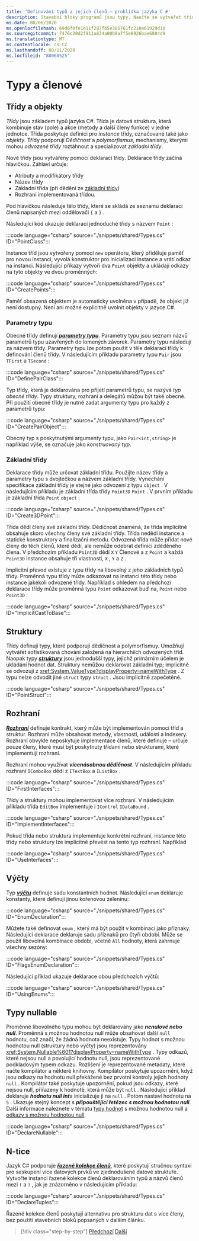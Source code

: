 ```yaml
---
title: 'Definování typů a jejich členů – prohlídka jazyka C #'
description: Stavební bloky programů jsou typy. Naučte se vytvářet třídy, struktury, rozhraní a další funkce v jazyce C#.
ms.date: 08/06/2020
ms.openlocfilehash: 69d6f0fe1e11f287fb5e385761fc210a61929d10
ms.sourcegitcommit: 7476c20d2f911a834a00b8a7f5e8926bae6804d9
ms.translationtype: MT
ms.contentlocale: cs-CZ
ms.lasthandoff: 08/11/2020
ms.locfileid: "88068525"
---
```

# <a name="types-and-members"></a>Typy a členové

## <a name="classes-and-objects"></a>Třídy a objekty

*Třídy* jsou základem typů jazyka C#. Třída je datová struktura, která kombinuje stav (pole) a akce (metody a další členy funkce) v jedné jednotce. Třída poskytuje definici pro *instance* třídy, označované také jako *objekty*. Třídy podporují *Dědičnost* a *polymorfismus*, mechanismy, kterými mohou *odvozené třídy* roztáhnout a specializovat *základní třídy*.

Nové třídy jsou vytvářeny pomocí deklarací třídy. Deklarace třídy začíná hlavičkou. Záhlaví určuje:

- Atributy a modifikátory třídy
- Název třídy
- Základní třída (při dědění ze [základní třídy](#base-classes))
- Rozhraní implementovaná třídou.

Pod hlavičkou následuje tělo třídy, které se skládá ze seznamu deklarací členů napsaných mezi oddělovači `{` a `}` .

Následující kód ukazuje deklaraci jednoduché třídy s názvem `Point` :

:::code language="csharp" source="./snippets/shared/Types.cs" ID="PointClass":::

Instance tříd jsou vytvořeny pomocí `new` operátoru, který přiděluje paměť pro novou instanci, vyvolá konstruktor pro inicializaci instance a vrátí odkaz na instanci. Následující příkazy vytvoří dva `Point` objekty a ukládají odkazy na tyto objekty ve dvou proměnných:

:::code language="csharp" source="./snippets/shared/Types.cs" ID="CreatePoints":::

Paměť obsazená objektem je automaticky uvolněna v případě, že objekt již není dostupný. Není ani možné explicitně uvolnit objekty v jazyce C#.

### <a name="type-parameters"></a>Parametry typu

Obecné třídy definují [***parametry typu***](../programming-guide/generics/index.md). Parametry typu jsou seznam názvů parametrů typu uzavřených do lomených závorek. Parametry typu následují za názvem třídy. Parametry typu lze potom použít v těle deklarací třídy k definování členů třídy. V následujícím příkladu parametry typu `Pair` jsou `TFirst` a `TSecond` :

:::code language="csharp" source="./snippets/shared/Types.cs" ID="DefinePairClass":::

Typ třídy, která je deklarována pro přijetí parametrů typu, se nazývá *typ obecné třídy*. Typy struktury, rozhraní a delegátů můžou být také obecné.
Při použití obecné třídy je nutné zadat argumenty typu pro každý z parametrů typu:

:::code language="csharp" source="./snippets/shared/Types.cs" ID="CreatePairObject":::

Obecný typ s poskytnutými argumenty typu, jako `Pair<int,string>` je například výše, se označuje jako *konstruovaný typ*.

### <a name="base-classes"></a>Základní třídy

Deklarace třídy může určovat základní třídu. Použijte název třídy a parametry typu s dvojtečkou a názvem základní třídy. Vynechání specifikace základní třídy je stejné jako odvození z typu `object` . V následujícím příkladu je základní třída třídy `Point3D` `Point` . V prvním příkladu je základní třída `Point` `object` :

:::code language="csharp" source="./snippets/shared/Types.cs" ID="Create3DPoint":::

Třída dědí členy své základní třídy. Dědičnost znamená, že třída implicitně obsahuje skoro všechny členy své základní třídy. Třída nedědí instance a statické konstruktory a finalizační metodu. Odvozená třída může přidat nové členy do těch členů, které dědí, ale nemůže odebrat definici zděděného člena. V předchozím příkladu `Point3D` dědí `X` `Y` Členové a z `Point` a každá `Point3D` instance obsahuje tři vlastnosti, `X` , `Y` a `Z` .

Implicitní převod existuje z typu třídy na libovolný z jeho základních typů třídy. Proměnná typu třídy může odkazovat na instanci této třídy nebo instance jakékoli odvozené třídy. Například s ohledem na předchozí deklarace třídy může proměnná typu `Point` odkazovat buď na, `Point` nebo `Point3D` :

:::code language="csharp" source="./snippets/shared/Types.cs" ID="ImplicitCastToBase":::

## <a name="structs"></a>Struktury

Třídy definují typy, které podporují dědičnost a polymorfismuy. Umožňují vytvářet sofistikovaná chování založená na hierarchiích odvozených tříd. Naopak typy [***struktury***](../language-reference/builtin-types/struct.md) jsou jednodušší typy, jejichž primárním účelem je ukládání hodnot dat. Struktury nemůžou deklarovat základní typ; implicitně se odvozují z <xref:System.ValueType?displayProperty=nameWithType> . Z typu nelze odvodit jiné `struct` typy `struct` . Jsou implicitně zapečetěné.

:::code language="csharp" source="./snippets/shared/Types.cs" ID="PointStruct":::

## <a name="interfaces"></a>Rozhraní

[***Rozhraní***](../programming-guide/interfaces/index.md) definuje kontrakt, který může být implementován pomocí tříd a struktur. Rozhraní může obsahovat metody, vlastnosti, události a indexery. Rozhraní obvykle neposkytuje implementace členů, které definuje – určuje pouze členy, které musí být poskytnuty třídami nebo strukturami, které implementují rozhraní.

Rozhraní mohou využívat ***vícenásobnou dědičnost***. V následujícím příkladu rozhraní `IComboBox` dědí z `ITextBox` a `IListBox` .

:::code language="csharp" source="./snippets/shared/Types.cs" ID="FirstInterfaces":::

Třídy a struktury mohou implementovat více rozhraní. V následujícím příkladu třída `EditBox` implementuje i `IControl` `IDataBound` .

:::code language="csharp" source="./snippets/shared/Types.cs" ID="ImplementInterfaces":::

Pokud třída nebo struktura implementuje konkrétní rozhraní, instance této třídy nebo struktury lze implicitně převést na tento typ rozhraní. Například

:::code language="csharp" source="./snippets/shared/Types.cs" ID="UseInterfaces":::

## <a name="enums"></a>Výčty

Typ [***výčtu***](../language-reference/builtin-types/enum.md) definuje sadu konstantních hodnot. Následující `enum` deklaruje konstanty, které definují jinou kořenovou zeleninu:

:::code language="csharp" source="./snippets/shared/Types.cs" ID="EnumDeclaration":::

Můžete také definovat `enum` , který má být použit v kombinaci jako příznaky. Následující deklarace deklaruje sadu příznaků pro čtyři období. Může se použít libovolná kombinace období, včetně `All` hodnoty, která zahrnuje všechny sezóny:

:::code language="csharp" source="./snippets/shared/Types.cs" ID="FlagsEnumDeclaration":::

Následující příklad ukazuje deklarace obou předchozích výčtů:

:::code language="csharp" source="./snippets/shared/Types.cs" ID="UsingEnums":::

## <a name="nullable-types"></a>Typy nullable

Proměnné libovolného typu mohou být deklarovány jako ***nenulové nebo*** ***null***. Proměnná s možnou hodnotou null může obsahovat další `null` hodnotu, což značí, že žádná hodnota neexistuje. Typy hodnot s možnou hodnotou null (struktury nebo výčty) jsou reprezentovány <xref:System.Nullable%601?displayProperty=nameWithType> . Typy odkazů, které nejsou null a povolující hodnotu null, jsou reprezentované podkladovým typem odkazu. Rozlišení je reprezentované metadaty, které načte kompilátor a některé knihovny. Kompilátor poskytuje upozornění, když jsou odkazy na hodnotu null překážené bez prvotní kontroly jejich hodnoty `null` . Kompilátor také poskytuje upozornění, pokud jsou odkazy, které nejsou null, přiřazeny k hodnotě, která může být `null` . Následující příklad deklaruje ***hodnotu null int***a inicializuje ji na `null` . Potom nastaví hodnotu na `5` . Ukazuje stejný koncept s ***připouštějící řetězec s možnou hodnotou null***. Další informace naleznete v tématu [typy hodnot](../language-reference/builtin-types/nullable-value-types.md) s možnou hodnotou null a [odkazy s možnou hodnotou null](../nullable-references.md).

:::code language="csharp" source="./snippets/shared/Types.cs" ID="DeclareNullable":::

## <a name="tuples"></a>N-tice

Jazyk C# podporuje [***řazené kolekce členů***](../language-reference/builtin-types/value-tuples.md), které poskytují stručnou syntaxi pro seskupení více datových prvků ve zjednodušené datové struktuře. Vytvořte instanci řazené kolekce členů deklarováním typů a názvů členů mezi `(` a `)` , jak je znázorněno v následujícím příkladu:

:::code language="csharp" source="./snippets/shared/Types.cs" ID="DeclareTuples":::

Řazené kolekce členů poskytují alternativu pro strukturu dat s více členy, bez použití stavebních bloků popsaných v dalším článku.

>[!div class="step-by-step"]
>[Předchozí](index.md) 
> [Další](program-building-blocks.md)
